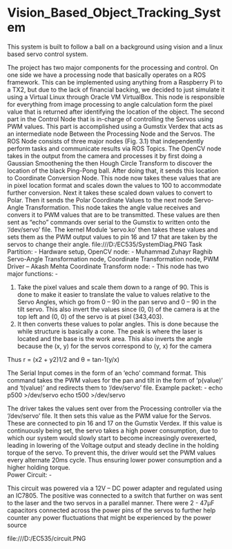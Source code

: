 # Vision_Based_Object_Tracking_System
This system is built to follow a ball on a background using vision and a linux based servo control system. 

The project has two major components for the processing and control. On one side we have a processing node that basically operates on a ROS framework. This can be implemented using anything from a Raspberry Pi to a TX2, but due to the lack of financial backing, we decided to just simulate it using a Virtual Linux through Oracle VM VirtualBox. This node is responsible for everything from image processing to angle calculation form the pixel value that is returned after identifying the location of the object.
The second part in the Control Node that is in-charge of controlling the Servos using PWM values. This part is accomplished using a Gumstix Verdex that acts as an intermediate node Between the Processing Node and the Servos. 
The ROS Node consists of three major nodes (Fig. 3.1) that independently perform tasks and communicate results via ROS Topics. The OpenCV node takes in the output from the camera and processes it by first doing a Gaussian Smoothening the then Hough Circle Transform to discover the location of the black Ping-Pong ball.
After doing that, it sends this location to Coordinate Conversion Node. This node now takes these values that are in pixel location format and scales down the values to 100 to accommodate further conversion. Next it takes these scaled down values to convert to Polar. Then it sends the Polar Coordinate Values to the next node Servo-Angle Transformation.
This node takes the angle value receives and convers it to PWM values that are to be transmitted. These values are then sent as “echo” commands over serial to the Gumstix to written onto the ‘/dev/servo’ file.
The kernel Module ‘servo.ko’ then takes these values and sets them as the PWM output values to pin 16 and 17 that are taken by the servos to change their angle.
file:///D:/EC535/SystemDiag.PNG
Task Partition: -
Hardware setup, OpenCV node: - Muhammad Zuhayr Raghib
Servo-Angle Transformation node, Coordinate Transformation node, PWM Driver – Akash Mehta
Coordinate Transform node: -
This node has two major functions: -
1)	Take the pixel values and scale them down to a range of 90. This is done to make it easier to translate the value to values relative to the Servo Angles, which go from 0 – 90 in the pan servo and 0 – 90 in the tilt servo. This also invert the values since (0, 0) of the camera is at the top left and (0, 0) of the servo is at pixel (343,403). 
2)	It then converts these values to polar angles. This is done because the while structure is basically a cone. The peak is where the laser is located and the base is the work area. This also inverts the angle because the (x, y) for the servos correspond to (y, x) for the camera  
  
Thus r = (x2 + y2)1/2 and θ = tan-1(y/x)

The Serial Input comes in the form of an ‘echo’ command format. This command takes the PWM values for the pan and tilt in the form of ‘p(value)’ and ‘t(value)’ and redirects them to ‘/dev/servo’ file. 
Example packet: - 
echo p500 >/dev/servo
echo t500 >/dev/servo

The driver takes the values sent over from the Processing controller via the ‘/dev/servo’ file. It then sets this value as the PWM value for the Servos. These are connected to pin 16 and 17 on the Gumstix Verdex.
If this value is continuously being set, the servo takes a high power consumption, due to which our system would slowly start to become increasingly overexerted, leading in lowering of the Voltage output and steady decline in the holding torque of the servo. To prevent this, the driver would set the PWM values every alternate 20ms cycle. Thus ensuring lower power consumption and a higher holding torque.  
Power Circuit: -

This circuit was powered via a 12V – DC power adapter and regulated using an IC7805. The positive was connected to a switch that further on was sent to the laser and the two servos in a parallel manner. There were 2 - 47µF capacitors connected across the power pins of the servos to further help counter any power fluctuations that might be experienced by the power source 

file:///D:/EC535/circuit.PNG
